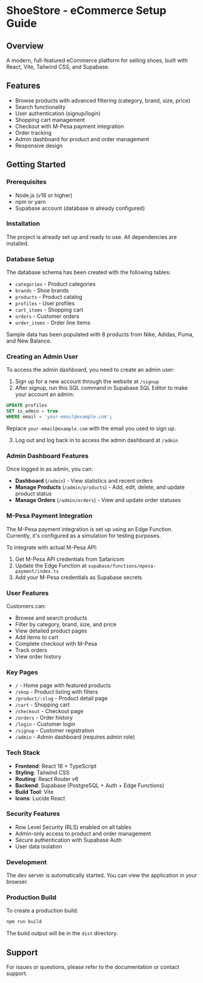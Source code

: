 # ShoeStore - eCommerce Setup Guide

## Overview

A modern, full-featured eCommerce platform for selling shoes, built with React, Vite, Tailwind CSS, and Supabase.

## Features

- Browse products with advanced filtering (category, brand, size, price)
- Search functionality
- User authentication (signup/login)
- Shopping cart management
- Checkout with M-Pesa payment integration
- Order tracking
- Admin dashboard for product and order management
- Responsive design

## Getting Started

### Prerequisites

- Node.js (v16 or higher)
- npm or yarn
- Supabase account (database is already configured)

### Installation

The project is already set up and ready to use. All dependencies are installed.

### Database Setup

The database schema has been created with the following tables:
- `categories` - Product categories
- `brands` - Shoe brands
- `products` - Product catalog
- `profiles` - User profiles
- `cart_items` - Shopping cart
- `orders` - Customer orders
- `order_items` - Order line items

Sample data has been populated with 8 products from Nike, Adidas, Puma, and New Balance.

### Creating an Admin User

To access the admin dashboard, you need to create an admin user:

1. Sign up for a new account through the website at `/signup`
2. After signup, run this SQL command in Supabase SQL Editor to make your account an admin:

```sql
UPDATE profiles
SET is_admin = true
WHERE email = 'your-email@example.com';
```

Replace `your-email@example.com` with the email you used to sign up.

3. Log out and log back in to access the admin dashboard at `/admin`

### Admin Dashboard Features

Once logged in as admin, you can:

- **Dashboard** (`/admin`) - View statistics and recent orders
- **Manage Products** (`/admin/products`) - Add, edit, delete, and update product status
- **Manage Orders** (`/admin/orders`) - View and update order statuses

### M-Pesa Payment Integration

The M-Pesa payment integration is set up using an Edge Function. Currently, it's configured as a simulation for testing purposes.

To integrate with actual M-Pesa API:
1. Get M-Pesa API credentials from Safaricom
2. Update the Edge Function at `supabase/functions/mpesa-payment/index.ts`
3. Add your M-Pesa credentials as Supabase secrets

### User Features

Customers can:
- Browse and search products
- Filter by category, brand, size, and price
- View detailed product pages
- Add items to cart
- Complete checkout with M-Pesa
- Track orders
- View order history

### Key Pages

- `/` - Home page with featured products
- `/shop` - Product listing with filters
- `/product/:slug` - Product detail page
- `/cart` - Shopping cart
- `/checkout` - Checkout page
- `/orders` - Order history
- `/login` - Customer login
- `/signup` - Customer registration
- `/admin` - Admin dashboard (requires admin role)

### Tech Stack

- **Frontend**: React 18 + TypeScript
- **Styling**: Tailwind CSS
- **Routing**: React Router v6
- **Backend**: Supabase (PostgreSQL + Auth + Edge Functions)
- **Build Tool**: Vite
- **Icons**: Lucide React

### Security Features

- Row Level Security (RLS) enabled on all tables
- Admin-only access to product and order management
- Secure authentication with Supabase Auth
- User data isolation

### Development

The dev server is automatically started. You can view the application in your browser.

### Production Build

To create a production build:
```bash
npm run build
```

The build output will be in the `dist` directory.

## Support

For issues or questions, please refer to the documentation or contact support.
